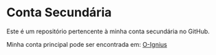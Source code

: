 # Conta Secundária

Este é um repositório pertencente à minha conta secundária no GitHub.

Minha conta principal pode ser encontrada em:
[O-Ignius](https://github.com/O-Ignius)
